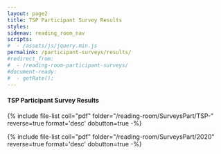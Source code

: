 ```yaml
---
layout: page2
title: TSP Participant Survey Results
styles:
sidenav: reading_room_nav
scripts:
#  - /assets/js/jquery.min.js
permalink: /participant-surveys/results/
#redirect_from:
#  - /reading-room-participant-surveys/
#document-ready:
#  - getRate();
---
```


#### TSP Participant Survey Results

{% include file-list coll="pdf" folder="/reading-room/SurveysPart/TSP-" reverse=true format='desc' dobutton=true -%}

{% include file-list coll="pdf" folder="/reading-room/SurveysPart/2020" reverse=true format='desc' dobutton=true -%}

<!-- CONTENT END -->
